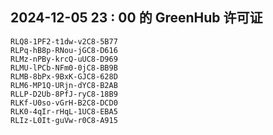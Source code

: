 ## 2024-12-05 23 : 00 的 GreenHub 许可证
```
RLQ8-1PF2-t1dw-v2C8-5B77
RLPq-hB8p-RNou-jGC8-D616
RLMz-nPBy-krcQ-uUC8-D969
RLMU-lPCb-NFm0-0jC8-BB9B
RLMB-8bPx-9BxK-GJC8-628D
RLM6-MP1Q-URjn-dYC8-B2AB
RLLP-D2Ub-8PfJ-ryC8-18B9
RLKf-U0so-vGrH-B2C8-DCD0
RLK0-4qIr-rHqL-1UC8-EBA5
RLIz-L0It-guVw-r0C8-A915
```
